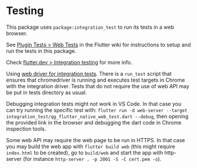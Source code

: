 # Testing

This package uses `package:integration_test` to run its tests in a web browser.

See [Plugin Tests > Web Tests](https://github.com/flutter/flutter/wiki/Plugin-Tests#web-tests) in the Flutter wiki for instructions to setup and run the tests in this package.

Check [flutter.dev > Integration testing](https://flutter.dev/docs/testing/integration-tests) for more info.

Using [web driver for integration tests](https://flutter.dev/docs/cookbook/testing/integration/introduction#6b-web). There is a `run_test` script that ensures that chromedriver is running and executes test targets in Chrome with the integration driver. Tests that do not require the use of web API may be put in tests directory as usual.

Debugging integration tests might not work in VS Code. In that case you can try running the specific test with: `flutter run -d web-server --target integration_test/qg_flutter_native_web_test.dart --debug`, then opening the provided link in the browser and debugging the dart code in Chrome inspection tools.

Some web API may require the web page to be run in HTTPS. In that case you may build the web app with `flutter build web` (this might require `index.html` to be created), go to `build/web` and start the app with http-server (for instance `http-server . -p 2001 -S -C cert.pem -o`).